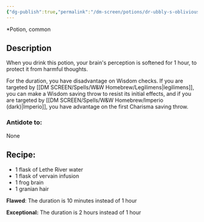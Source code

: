 ```yaml
---
{"dg-publish":true,"permalink":"/dm-screen/potions/dr-ubbly-s-oblivious-unction-ec/"}
---
```


*Potion, common 

## Description

When you drink this potion, your brain's perception is softened for 1 hour, to protect it from harmful thoughts.

For the duration, you have disadvantage on Wisdom checks. If you are targeted by [[DM SCREEN/Spells/W&W Homebrew/Legilimens\|legilimens]], you can make a Wisdom saving throw to resist its initial effects, and if you are targeted by [[DM SCREEN/Spells/W&W Homebrew/Imperio (dark)\|Imperio]], you have advantage on the first Charisma saving throw.

### Antidote to: 
None

## Recipe:

- 1 flask of Lethe River water
- 1 flask of vervain infusion
- 1 frog brain
- 1 granian hair

**Flawed**:
The duration is 10 minutes instead of 1 hour

**Exceptional:** 
The duration is 2 hours instead of 1 hour